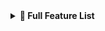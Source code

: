 <details>
<summary><b>📌 Full Feature List</b></summary>

### 🔧 General
- Confirm Telegram deep links  
- Confirm Ayugram deep links  
- Performance warning dialog (explains impact of features)  
- Disable all features at once option  
- Show detailed debug logs with `[UiTweaks]` prefix  
- Export all plugin settings to clipboard (Base64 JSON)  
- Import plugin settings from clipboard  
- Auto-detects system language → prompts to download matching UiTweaks localization  
- Caches localization JSON files locally for offline use  
- Falls back to English if localization unavailable  

### 🎨 Appearance
- Hide bot “Open” button in chat list  
- Hide HD icon in media picker  
- Hide drawer (hamburger) icon in chat  
- Hide search bar in chat  
- Hide archived chats from main chat list  
- Always show Download Manager in menu  
- Always show Proxy button in action bar  
- Show unread badge on back button  

### 💬 Chats
- Hide bot button in chat input field  
- Hide call buttons in profiles (voice & video, only on <12.0.1)  
- Hide group voice chat icon in profiles (only on <12.0.1)  
- Hide reaction count button in chat  
- Hide star reaction in messages/reactions  
- Select location to hide star reaction (menu only, message cells only, or both)  
- Hide chat action menu items (clear history / delete chat / both)  
- Don’t auto-play next voice message  
- Enable “Reply in Private Chat” option in group message menu  
- Enable “No-Quote Forward” (forward without sender attribution)  
- Adds custom “NoQuote” button in bottom panel when selecting messages  
- Show “typing…” instead of “choosing sticker” when opening sticker panel  

### 📤 Sending & Confirmation
- Confirm sending stickers  
- Confirm sending voice messages  
- Confirm sending bot commands (/start, etc.)  
- Confirm sending round video messages  
- Confirm sending normal video files  
- Confirm sending photos  
- Confirm sending documents/files  
- Confirm sending GIFs  
- Confirm forwarding messages  
- Confirm joining channels or groups  
- Confirm opening external links  

### 🛡️ Privacy
- Hide phone numbers in profiles (replace with “Mobile hidden”)  

### ⚙️ Others
- Enable Recent Chats menu (long-press drawer icon)  
- Clear all recent chats option  
- Open chat or profile directly from Recent Chats popup  
- Track last 25 recent chats per account (auto-saved in base64 JSON)  
- Adds “Select All Chats” option in dialogs list (auto-scrolls & loads all chats)  
- Adds “Archived Chats” drawer menu entry when archives are hidden  
- Prevent swipe back while editing messages  
- Prevent swipe back while typing (keyboard open)  
- Prevent swipe down to minimize in webapp bots  
- Disable swipe-to-close in Article Viewer/browser  
- Long-press FAB (floating action button) to open UiTweaks settings  

</details>

